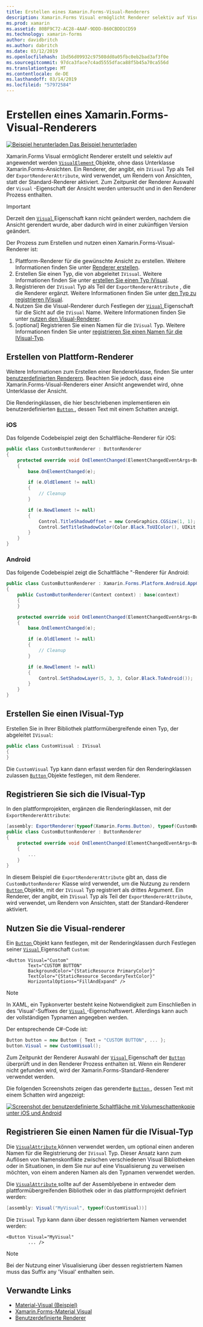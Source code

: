 ```yaml
---
title: Erstellen eines Xamarin.Forms-Visual-Renderers
description: Xamarin.Forms Visual ermöglicht Renderer selektiv auf VisualElement Objekte angewendet werden, ohne Unterklasse Xamarin.Forms-Ansichten.
ms.prod: xamarin
ms.assetid: 80BF9C72-AC28-4AAF-9DDD-B60CBDD1CD59
ms.technology: xamarin-forms
author: davidbritch
ms.author: dabritch
ms.date: 03/12/2019
ms.openlocfilehash: 1bd56d09932c97508dd0a05fbc0eb2bad3af3f0e
ms.sourcegitcommit: 97dca3face7c4ad5555dfaca88f5b45a70ca556d
ms.translationtype: MT
ms.contentlocale: de-DE
ms.lasthandoff: 03/14/2019
ms.locfileid: "57972584"
---
```

# <a name="create-a-xamarinforms-visual-renderer"></a>Erstellen eines Xamarin.Forms-Visual-Renderers

[![Beispiel herunterladen](~/media/shared/download.png) Das Beispiel herunterladen](https://developer.xamarin.com/samples/xamarin-forms/UserInterface/VisualDemos/)

Xamarin.Forms Visual ermöglicht Renderer erstellt und selektiv auf angewendet werden [ `VisualElement` ](xref:Xamarin.Forms.VisualElement) Objekte, ohne dass Unterklasse Xamarin.Forms-Ansichten. Ein Renderer, der angibt, ein `IVisual` Typ als Teil der `ExportRendererAttribute`, wird verwendet, um Rendern von Ansichten, statt der Standard-Renderer aktiviert. Zum Zeitpunkt der Renderer Auswahl der `Visual` -Eigenschaft der Ansicht werden untersucht und in den Renderer Prozess enthalten.

> [!IMPORTANT]
> Derzeit den [ `Visual` ](xref:Xamarin.Forms.VisualElement.Visual) Eigenschaft kann nicht geändert werden, nachdem die Ansicht gerendert wurde, aber dadurch wird in einer zukünftigen Version geändert.

Der Prozess zum Erstellen und nutzen einen Xamarin.Forms-Visual-Renderer ist:

1. Plattform-Renderer für die gewünschte Ansicht zu erstellen. Weitere Informationen finden Sie unter [Renderer erstellen](#create-platfomr-renderers).
1. Erstellen Sie einen Typ, die von abgeleitet `IVisual`. Weitere Informationen finden Sie unter [erstellen Sie einen Typ IVisual](#create-an-ivisual-type).
1. Registrieren der `IVisual` Typ als Teil der `ExportRendererAttribute` , die die Renderer ergänzt. Weitere Informationen finden Sie unter [den Typ zu registrieren IVisual](#register-the-ivisual-type).
1. Nutzen Sie die Visual-Renderer durch Festlegen der [ `Visual` ](xref:Xamarin.Forms.VisualElement.Visual) Eigenschaft für die Sicht auf die `IVisual` Name. Weitere Informationen finden Sie unter [nutzen den Visual-Renderer](#consume-the-visual-renderer).
1. [optional] Registrieren Sie einen Namen für die `IVisual` Typ. Weitere Informationen finden Sie unter [registrieren Sie einen Namen für die IVisual-Typ](#register-a-name-for-the-ivisual-type).

## <a name="create-platform-renderers"></a>Erstellen von Plattform-Renderer

Weitere Informationen zum Erstellen einer Rendererklasse, finden Sie unter [benutzerdefinierten Renderern](~/xamarin-forms/app-fundamentals/custom-renderer/index.md). Beachten Sie jedoch, dass eine Xamarin.Forms-Visual-Renderers einer Ansicht angewendet wird, ohne Unterklasse der Ansicht.

Die Renderingklassen, die hier beschriebenen implementieren ein benutzerdefinierten [ `Button` ](xref:Xamarin.Forms.Button) , dessen Text mit einem Schatten anzeigt.

### <a name="ios"></a>iOS

Das folgende Codebeispiel zeigt den Schaltfläche-Renderer für iOS:

```csharp
public class CustomButtonRenderer : ButtonRenderer
{
    protected override void OnElementChanged(ElementChangedEventArgs<Button> e)
    {
        base.OnElementChanged(e);

        if (e.OldElement != null)
        {
            // Cleanup
        }

        if (e.NewElement != null)
        {
            Control.TitleShadowOffset = new CoreGraphics.CGSize(1, 1);
            Control.SetTitleShadowColor(Color.Black.ToUIColor(), UIKit.UIControlState.Normal);
        }
    }
}
```

### <a name="android"></a>Android

Das folgende Codebeispiel zeigt die Schaltfläche "-Renderer für Android:

```csharp
public class CustomButtonRenderer : Xamarin.Forms.Platform.Android.AppCompat.ButtonRenderer
{
    public CustomButtonRenderer(Context context) : base(context)
    {
    }

    protected override void OnElementChanged(ElementChangedEventArgs<Button> e)
    {
        base.OnElementChanged(e);

        if (e.OldElement != null)
        {
            // Cleanup
        }

        if (e.NewElement != null)
        {
            Control.SetShadowLayer(5, 3, 3, Color.Black.ToAndroid());
        }
    }
}
```

## <a name="create-an-ivisual-type"></a>Erstellen Sie einen IVisual-Typ

Erstellen Sie in Ihrer Bibliothek plattformübergreifende einen Typ, der abgeleitet `IVisual`:

```csharp
public class CustomVisual : IVisual
{
}
```

Die `CustomVisual` Typ kann dann erfasst werden für den Renderingklassen zulassen [ `Button` ](xref:Xamarin.Forms.Button) Objekte festlegen, mit dem Renderer.

## <a name="register-the-ivisual-type"></a>Registrieren Sie sich die IVisual-Typ

In den plattformprojekten, ergänzen die Renderingklassen, mit der `ExportRendererAttribute`:

```csharp
[assembly: ExportRenderer(typeof(Xamarin.Forms.Button), typeof(CustomButtonRenderer), new[] { typeof(CustomVisual) })]
public class CustomButtonRenderer : ButtonRenderer
{
    protected override void OnElementChanged(ElementChangedEventArgs<Button> e)
    {
        ...
    }
}
```

In diesem Beispiel die `ExportRendererAttribute` gibt an, dass die `CustomButtonRenderer` Klasse wird verwendet, um die Nutzung zu rendern [ `Button` ](xref:Xamarin.Forms.Button) Objekte, mit der `IVisual` Typ registriert als drittes Argument. Ein Renderer, der angibt, ein `IVisual` Typ als Teil der `ExportRendererAttribute`, wird verwendet, um Rendern von Ansichten, statt der Standard-Renderer aktiviert.

## <a name="consume-the-visual-renderer"></a>Nutzen Sie die Visual-renderer

Ein [ `Button` ](xref:Xamarin.Forms.Button) Objekt kann festlegen, mit der Renderingklassen durch Festlegen seiner [ `Visual` ](xref:Xamarin.Forms.VisualElement.Visual) Eigenschaft `Custom`:

```xaml
<Button Visual="Custom"
        Text="CUSTOM BUTTON"
        BackgroundColor="{StaticResource PrimaryColor}"
        TextColor="{StaticResource SecondaryTextColor}"
        HorizontalOptions="FillAndExpand" />
```

> [!NOTE]
> In XAML, ein Typkonverter besteht keine Notwendigkeit zum Einschließen in des 'Visual'-Suffixes der [ `Visual` ](xref:Xamarin.Forms.VisualElement.Visual) -Eigenschaftswert. Allerdings kann auch der vollständigen Typnamen angegeben werden.

Der entsprechende C#-Code ist:

```csharp
Button button = new Button { Text = "CUSTOM BUTTON", ... };
button.Visual = new CustomVisual();
```

Zum Zeitpunkt der Renderer Auswahl der [ `Visual` ](xref:Xamarin.Forms.VisualElement.Visual) Eigenschaft der [ `Button` ](xref:Xamarin.Forms.Button) überprüft und in den Renderer Prozess enthalten ist. Wenn ein Renderer nicht gefunden wird, wird der Xamarin.Forms-Standard-Renderer verwendet werden.

Die folgenden Screenshots zeigen das gerenderte [ `Button` ](xref:Xamarin.Forms.Button), dessen Text mit einem Schatten wird angezeigt:

[![Screenshot der benutzerdefinierte Schaltfläche mit Volumeschattenkopie unter iOS und Android](material-visual-images/custom-button.png "Schaltfläche mit einem Schatten")](material-visual-images/custom-button-large.png#lightbox)

## <a name="register-a-name-for-the-ivisual-type"></a>Registrieren Sie einen Namen für die IVisual-Typ

Die [ `VisualAttribute` ](xref:Xamarin.Forms.VisualAttribute) können verwendet werden, um optional einen anderen Namen für die Registrierung der `IVisual` Typ. Dieser Ansatz kann zum Auflösen von Namenskonflikte zwischen verschiedenen Visual Bibliotheken oder in Situationen, in dem Sie nur auf eine Visualisierung zu verweisen möchten, von einem anderen Namen als den Typnamen verwendet werden.

Die [ `VisualAttribute` ](xref:Xamarin.Forms.VisualAttribute) sollte auf der Assemblyebene in entweder dem plattformübergreifenden Bibliothek oder in das plattformprojekt definiert werden:

```csharp
[assembly: Visual("MyVisual", typeof(CustomVisual))]
```

Die `IVisual` Typ kann dann über dessen registriertem Namen verwendet werden:

```xaml
<Button Visual="MyVisual"
        ... />
```

> [!NOTE]
> Bei der Nutzung einer Visualisierung über dessen registriertem Namen muss das Suffix any 'Visual' enthalten sein.

## <a name="related-links"></a>Verwandte Links

- [Material-Visual (Beispiel)](https://developer.xamarin.com/samples/xamarin-forms/UserInterface/VisualDemos/)
- [Xamarin.Forms-Material Visual](material-visual.md)
- [Benutzerdefinierte Renderer](~/xamarin-forms/app-fundamentals/custom-renderer/index.md)
